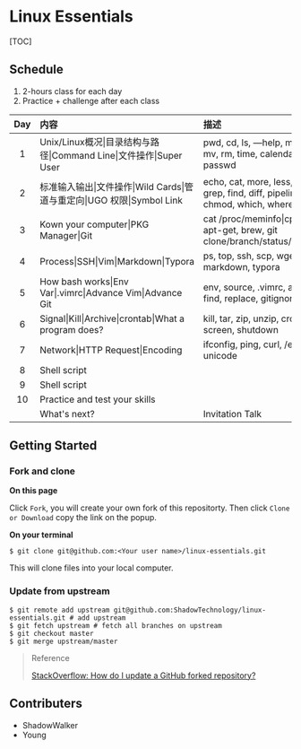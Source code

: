 # Linux Essentials

[TOC]

## Schedule

1. 2-hours class for each day
2. Practice + challenge after each class

| Day  | 内容                                       | 描述                                       |
| :--: | :--------------------------------------- | :--------------------------------------- |
|  1   | Unix/Linux概况\|目录结构与路径\|Command Line\|文件操作\|Super User | pwd, cd, ls, —help, mkdir, touch, cp, mv, rm, time, calendar, uname, sudo passwd |
|  2   | 标准输入输出\|文件操作\|Wild Cards\|管道与重定向\|UGO 权限\|Symbol Link | echo, cat, more, less, head, tail, wc, grep, find, diff, pipeline & redirect, ln, chmod, which, whereis |
|  3   | Kown your computer\|PKG Manager\|Git     | cat /proc/meminfo\|cpuinfo, free, df, apt-get, brew, git clone/branch/status/commit/push/pull |
|  4   | Process\|SSH\|Vim\|Markdown\|Typora      | ps, top, ssh, scp, wget, vim, markdown, typora |
|  5   | How bash works\|Env Var\|.vimrc\|Advance Vim\|Advance Git | env, source, .vimrc, auto reformat, find, replace, gitignore, git alias |
|  6   | Signal\|Kill\|Archive\|crontab\|What a program does? | kill, tar, zip, unzip, crontab, nohup, screen, shutdown |
|  7   | Network\|HTTP Request\|Encoding          | ifconfig, ping, curl, /etc/hosts, ASCII, unicode |
|  8   | Shell script                             |                                          |
|  9   | Shell script                             |                                          |
|  10  | Practice and test your skills            |                                          |
|      | What's next?                             | Invitation Talk                          |

## Getting Started

### Fork and clone

**On this page**

Click `Fork`, you will create your own fork of this repositorty. Then click `Clone or Download` copy the link on the popup.

**On your terminal**

``` shell
$ git clone git@github.com:<Your user name>/linux-essentials.git
```

This will clone files into your local computer.

### Update from upstream

``` shell
$ git remote add upstream git@github.com:ShadowTechnology/linux-essentials.git # add upstream
$ git fetch upstream # fetch all branches on upstream
$ git checkout master
$ git merge upstream/master
```

> Reference
>
>  [StackOverflow: How do I update a GitHub forked repository?](http://stackoverflow.com/questions/7244321/how-do-i-update-a-github-forked-repository)

## Contributers

* ShadowWalker
* Young

